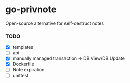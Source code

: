 # go-privnote

Open-source alternative for self-destruct notes


### TODO
* [x] templates
* [ ] api
* [x] manually managed transaction -> DB.View/DB.Update
* [x] Dockerfile
* [ ] Note expiration
* [ ] unittest
